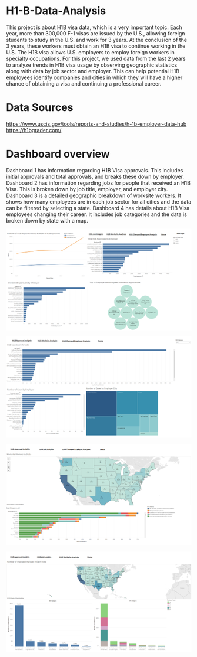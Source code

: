 # H1-B-Data-Analysis

This project is about H1B visa data, which is a very important topic. Each year, more than 300,000 F-1 visas are issued by the U.S., allowing foreign students to study in the U.S. and work for 3 years. At the conclusion of the 3 years, these workers must obtain an H1B visa to continue working in the U.S. The H1B visa allows U.S. employers to employ foreign workers in specialty occupations. For this project, we used data from the last 2 years to analyze trends in H1B visa usage by observing geographic statistics along with data by job sector and employer. This can help potential H1B employees identify companies and cities in which they will have a higher chance of obtaining a visa and continuing a professional career.

# Data Sources

https://www.uscis.gov/tools/reports-and-studies/h-1b-employer-data-hub
https://h1bgrader.com/

# Dashboard overview

Dashboard 1 has information regarding H1B Visa approvals. This includes initial approvals and total approvals, and breaks these down by employer. Dashboard 2 has information regarding jobs for people that received an H1B Visa. This is broken down by job title, employer, and employer city. Dashboard 3 is a detailed geographic breakdown of worksite workers. It shows how many employees are in each job sector for all cities and the data can be filtered by selecting a state. Dashboard 4 has details about H1B Visa employees changing their career. It includes job categories and the data is broken down by state with a map.

![image](https://github.com/satwikmb/H1-B-Data-Analysis/blob/main/images/Dashboard%202.png)

![image](https://github.com/satwikmb/H1-B-Data-Analysis/blob/main/images/Dashboard%203.png)

![image](https://github.com/satwikmb/H1-B-Data-Analysis/blob/main/images/Dashboard%204.png)

![image](https://github.com/satwikmb/H1-B-Data-Analysis/blob/main/images/Dashboard%205.png)
